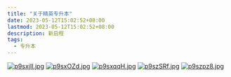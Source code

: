 ```yaml
---
title: "关于精英专升本"
date: 2023-05-12T15:02:52+08:00
lastmod: 2023-05-12T15:02:52+08:00
description: 新启程
tags:
  - 专升本
---
```

<a href="https://imgse.com/i/p9sxjII"><img src="https://s1.ax1x.com/2023/05/12/p9sxjII.jpg" alt="p9sxjII.jpg" border="0"></a>
<a href="https://imgse.com/i/p9sxOZd"><img src="https://s1.ax1x.com/2023/05/12/p9sxOZd.jpg" alt="p9sxOZd.jpg" border="0"></a>
<a href="https://imgse.com/i/p9sxqqH"><img src="https://s1.ax1x.com/2023/05/12/p9sxqqH.jpg" alt="p9sxqqH.jpg" border="0"></a>
<a href="https://imgse.com/i/p9szSRf"><img src="https://s1.ax1x.com/2023/05/12/p9szSRf.jpg" alt="p9szSRf.jpg" border="0"></a>
<a href="https://imgse.com/i/p9szpz8"><img src="https://s1.ax1x.com/2023/05/12/p9szpz8.jpg" alt="p9szpz8.jpg" border="0"></a>